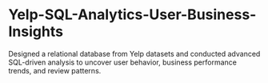 # Yelp-SQL-Analytics-User-Business-Insights
Designed a relational database from Yelp datasets and conducted advanced SQL-driven analysis to uncover user behavior, business performance trends, and review patterns.
